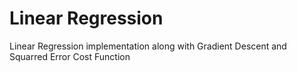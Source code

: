 # Linear Regression

Linear Regression implementation along with Gradient Descent and Squarred Error Cost Function